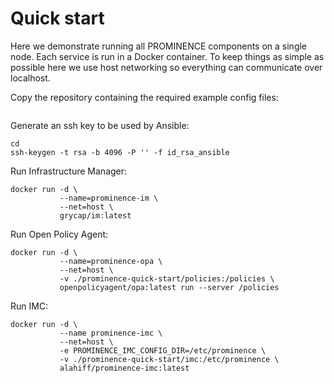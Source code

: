 # Quick start
Here we demonstrate running all PROMINENCE components on a single node. Each service is run in a Docker container. To keep things as simple as possible here we use host networking so everything can communicate over localhost.

Copy the repository containing the required example config files:
```
```
Generate an ssh key to be used by Ansible:
```
cd 
ssh-keygen -t rsa -b 4096 -P '' -f id_rsa_ansible
```
Run Infrastructure Manager:
```
docker run -d \
           --name=prominence-im \
           --net=host \
           grycap/im:latest
```
Run Open Policy Agent:
```
docker run -d \
           --name=prominence-opa \
           --net=host \
           -v ./prominence-quick-start/policies:/policies \
           openpolicyagent/opa:latest run --server /policies
```

Run IMC:
```
docker run -d \
           --name prominence-imc \
           --net=host \
           -e PROMINENCE_IMC_CONFIG_DIR=/etc/prominence \
           -v ./prominence-quick-start/imc:/etc/prominence \
           alahiff/prominence-imc:latest
```           
